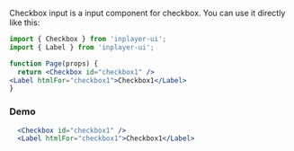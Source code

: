 Checkbox input is a input component for checkbox. You can use it directly like this:

```jsx static
import { Checkbox } from 'inplayer-ui';
import { Label } from 'inplayer-ui';

function Page(props) {
  return <Checkbox id="checkbox1" />
<Label htmlFor="checkbox1">Checkbox1</Label>
}
```

### Demo

```jsx
  <Checkbox id="checkbox1" />
  <Label htmlFor="checkbox1">Checkbox1</Label>
```
